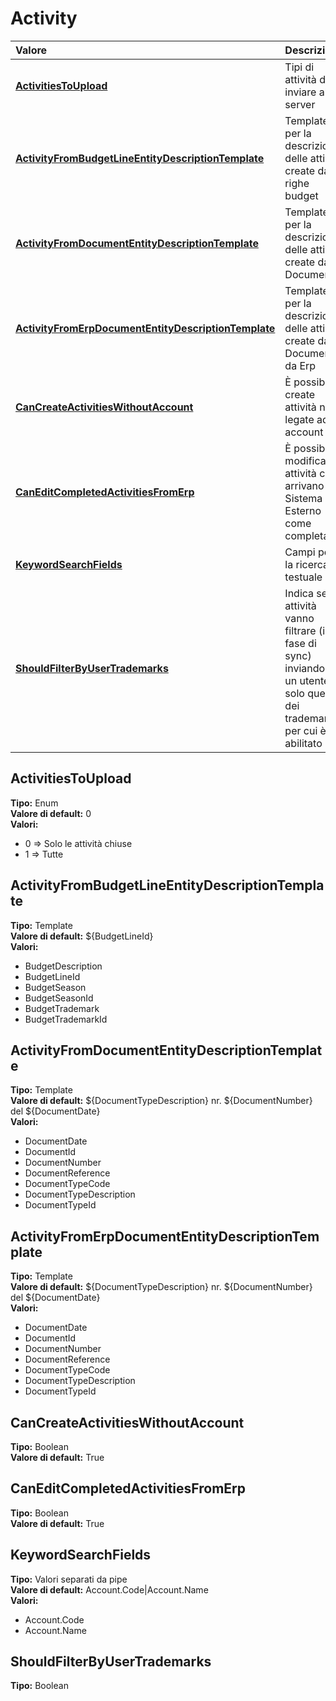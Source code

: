 # Activity

| Valore | Descrizione |
| :--- | :--- |
| [**ActivitiesToUpload**](activity.md#activitiestoupload) | Tipi di attività da inviare al server |
| [**ActivityFromBudgetLineEntityDescriptionTemplate**](activity.md#activityfrombudgetlineentitydescriptiontemplate) | Template per la descrizione delle attività create dalle righe budget |
| [**ActivityFromDocumentEntityDescriptionTemplate**](activity.md#activityfromdocumententitydescriptiontemplate) | Template per la descrizione delle attività create dai Documenti |
| [**ActivityFromErpDocumentEntityDescriptionTemplate**](activity.md#activityfromerpdocumententitydescriptiontemplate) | Template per la descrizione delle attività create dai Documenti da Erp |
| [**CanCreateActivitiesWithoutAccount**](activity.md#cancreateactivitieswithoutaccount) | È possibile create attività non legate ad un account |
| [**CanEditCompletedActivitiesFromErp**](activity.md#caneditcompletedactivitiesfromerp) | È possibile modificare attività che arrivano dal Sistema Esterno come completate |
| [**KeywordSearchFields**](activity.md#keywordsearchfields) | Campi per la ricerca testuale |
| [**ShouldFilterByUserTrademarks**](activity.md#shouldfilterbyusertrademarks) | Indica se le attività vanno filtrare \(in fase di sync\) inviando ad un utente solo quelle dei trademark per cui è abilitato |

## ActivitiesToUpload

**Tipo:** Enum  
**Valore di default:** 0  
**Valori:**

* 0 =&gt; Solo le attività chiuse
* 1 =&gt; Tutte

## ActivityFromBudgetLineEntityDescriptionTemplate

**Tipo:** Template  
**Valore di default:** ${BudgetLineId}  
**Valori:**

* BudgetDescription
* BudgetLineId
* BudgetSeason
* BudgetSeasonId
* BudgetTrademark
* BudgetTrademarkId

## ActivityFromDocumentEntityDescriptionTemplate

**Tipo:** Template  
**Valore di default:** ${DocumentTypeDescription} nr. ${DocumentNumber} del ${DocumentDate}  
**Valori:**

* DocumentDate
* DocumentId
* DocumentNumber
* DocumentReference
* DocumentTypeCode
* DocumentTypeDescription
* DocumentTypeId

## ActivityFromErpDocumentEntityDescriptionTemplate

**Tipo:** Template  
**Valore di default:** ${DocumentTypeDescription} nr. ${DocumentNumber} del ${DocumentDate}  
**Valori:**

* DocumentDate
* DocumentId
* DocumentNumber
* DocumentReference
* DocumentTypeCode
* DocumentTypeDescription
* DocumentTypeId

## CanCreateActivitiesWithoutAccount

**Tipo:** Boolean  
**Valore di default:** True

## CanEditCompletedActivitiesFromErp

**Tipo:** Boolean  
**Valore di default:** True

## KeywordSearchFields

**Tipo:** Valori separati da pipe  
**Valore di default:** Account.Code\|Account.Name  
**Valori:**

* Account.Code
* Account.Name

## ShouldFilterByUserTrademarks

**Tipo:** Boolean

